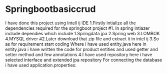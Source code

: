 # Springbootbasiccrud
I have done this project using Intell ij IDE
1.Firstly intialize all the dependencies required for the springboot project
#1. In spring intiazer include dependies which include
         1.Springdata jpa
         2.Spring web
         3.LOMBOK
         4.MYSQL driver
 #2.Later download that zip file and extract it in intel ij
 3.So as for requirement start coding Where i have used entity.java
 here in entity.java i have written the code for product entities and used getter and setter method and few annotations
 4.I have used repository here i have selected interface and extended jpa repository
 For connecting the database i have used application.properties:
 
